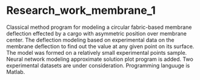 # Research_work_membrane_1
Classical method program for modeling a circular fabric-based membrane deflection effected by a cargo with asymmetric position over membrane center. The deflection modeling based on experimental data on the membrane deflection to find out the value at any given point on its surface. The model was formed on a relatively small experimental points sample. Neural network modeling approximate solution plot program is added. Two experimental datasets are under consideration. Programming languuge is Matlab.
